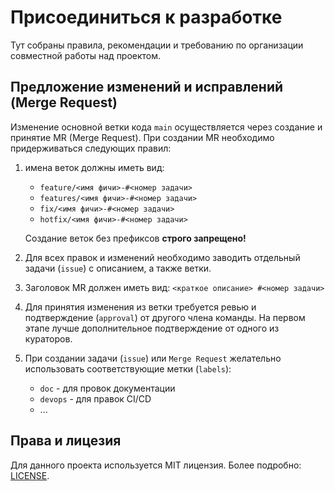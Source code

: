 # Присоединиться к разработке

Тут собраны правила, рекомендации и требованию по организации совместной работы над проектом.

## Предложение изменений и исправлений (Merge Request)

Изменение основной ветки кода `main` осуществляется через создание и принятие MR (Merge Request). При создании MR необходимо придерживаться следующих правил:

1. имена веток должны иметь вид:
    * `feature/<имя фичи>-#<номер задачи>`
    * `features/<имя фичи>-#<номер задачи>`
    * `fix/<имя фичи>-#<номер задачи>`
    * `hotfix/<имя фичи>-#<номер задачи>`

    Создание веток без префиксов **строго запрещено!**

1. Для всех правок и изменений необходимо заводить отдельный задачи (`issue`) с описанием, а также ветки.

1. Заголовок MR должен иметь вид: `<краткое описание> #<номер задачи>`

1. Для принятия изменения из ветки требуется ревью и подтверждение (`approval`) от другого члена команды. На первом этапе лучше дополнительное подтверждение от одного из кураторов.

1. При создании задачи (`issue`) или `Merge Request` желательно использовать соответствующие метки (`labels`):
    * `doc` - для провок документации
    * `devops` - для правок CI/CD
    * ...

## Права и лицезия

Для данного проекта используется MIT лицензия. Более подробно: [LICENSE](LICENSE).
